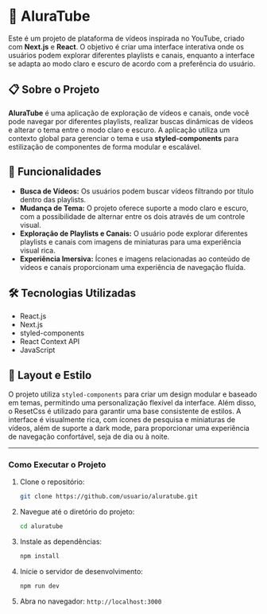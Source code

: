 # 🚀 AluraTube

Este é um projeto de plataforma de vídeos inspirada no YouTube, criado com **Next.js** e **React**. O objetivo é criar uma interface interativa onde os usuários podem explorar diferentes playlists e canais, enquanto a interface se adapta ao modo claro e escuro de acordo com a preferência do usuário.

## 📋 Sobre o Projeto
**AluraTube** é uma aplicação de exploração de vídeos e canais, onde você pode navegar por diferentes playlists, realizar buscas dinâmicas de vídeos e alterar o tema entre o modo claro e escuro. A aplicação utiliza um contexto global para gerenciar o tema e usa **styled-components** para estilização de componentes de forma modular e escalável.

## 🧊 Funcionalidades
- **Busca de Vídeos:** Os usuários podem buscar vídeos filtrando por título dentro das playlists.
- **Mudança de Tema:** O projeto oferece suporte a modo claro e escuro, com a possibilidade de alternar entre os dois através de um controle visual.
- **Exploração de Playlists e Canais:** O usuário pode explorar diferentes playlists e canais com imagens de miniaturas para uma experiência visual rica.
- **Experiência Imersiva:** Ícones e imagens relacionadas ao conteúdo de vídeos e canais proporcionam uma experiência de navegação fluída.

## 🛠️ Tecnologias Utilizadas
- React.js
- Next.js
- styled-components
- React Context API
- JavaScript

## 📝 Layout e Estilo
O projeto utiliza `styled-components` para criar um design modular e baseado em temas, permitindo uma personalização flexível da interface. Além disso, o ResetCss  é utilizado para garantir uma base consistente de estilos. A interface é visualmente rica, com ícones de pesquisa e miniaturas de vídeos, além de suporte a dark mode, para proporcionar uma experiência de navegação confortável, seja de dia ou à noite.

---

### Como Executar o Projeto
1. Clone o repositório:
    ```bash
    git clone https://github.com/usuario/aluratube.git
    ```
2. Navegue até o diretório do projeto:
    ```bash
    cd aluratube
    ```
3. Instale as dependências:
    ```bash
    npm install
    ```
4. Inicie o servidor de desenvolvimento:
    ```bash
    npm run dev
    ```
5. Abra no navegador: `http://localhost:3000`
